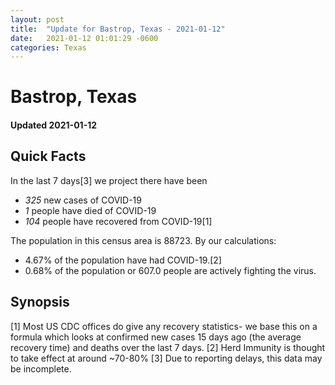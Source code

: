 ```yaml
---
layout: post
title:  "Update for Bastrop, Texas - 2021-01-12"
date:   2021-01-12 01:01:29 -0600
categories: Texas
---
```


# Bastrop, Texas
#### Updated 2021-01-12

## Quick Facts

In the last 7 days[3] we project there have been
- *325* new cases of COVID-19
- *1* people have died of COVID-19
- *104* people have recovered from COVID-19[1]

The population in this census area is 88723. By our calculations:
- 4.67% of the population have had COVID-19.[2]
- 0.68% of the population or 607.0 people are actively fighting the virus.

## Synopsis




[1] Most US CDC offices do give any recovery statistics- we base this on a formula which looks at confirmed new cases
15 days ago (the average recovery time) and deaths over the last 7 days.
[2] Herd Immunity is thought to take effect at around ~70-80%
[3] Due to reporting delays, this data may be incomplete. 
    